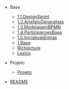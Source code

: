 
- Base
  - [1.1.DesignSprint](Base/1.1.DesignSprint.md)
  - [1.2.ArtefatoGeneralista](Base/1.2.ArtefatoGeneralista.md)
  - [1.3.ModelagemBPMN](Base/1.3.ModelagemBPMN.md)
  - [1.4.ParticipacoesBase](Base/1.4.ParticipacoesBase.md)
  - [1.5.IniciativasExtras](Base/1.5.IniciativasExtras.md)
  - [1.Base](Base/1.Base.md)
  - [Richpicture](Base/Richpicture.md)
  - [Lexico](Base/lexico.md)

- Projeto
  - [Projeto](Projeto/Projeto.md)

- [README](README.md)
